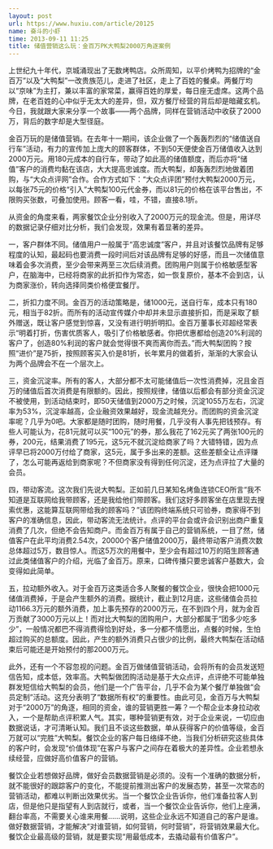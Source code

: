 ```yaml
---
layout: post
url: https://www.huxiu.com/article/20125
name: 奋斗的小虾
time: 2013-09-11 11:25
title: 储值营销这么玩：金百万PK大鸭梨2000万角逐案例
---
```

上世纪九十年代，京城涌现出了无数烤鸭店。众所周知，以平价烤鸭为招牌的“金百万”以及“大鸭梨”一改贵族范儿，走进了社区，走上了百姓的餐桌。两餐厅均以“京味”为主打，兼以丰富的家常菜，赢得百姓的厚爱，每日座无虚席。这两个品牌，在老百姓的心中似乎无太大的差异，但，双方餐厅经营的背后却是暗藏玄机。今日，我就跟大家来分享一个故事——两个品牌，同样在营销活动中收获了2000万，背后的数字却是大型径庭。

金百万玩的是储值营销。在去年十一期间，该企业做了一个轰轰烈烈的“储值送自行车”活动，有力的宣传加上庞大的顾客群体，不到50天便使金百万储值收入达到2000万元。用180元成本的自行车，带动了如此高的储值额度，而后亦将“储值”客户的消费均黏在该店，大大提高忠诚度。而大鸭梨，却轰轰烈烈地做着团购，与“大众点评网”合作。合作方式如下：“大众点评团”预付大鸭梨2000万元，以每张75元的价格“引入”大鸭梨100元代金券，而以81元的价格在该平台售出，不限购买张数，可叠加使用。顾客一看，哇，不错，直接8.1折。

从资金的角度来看，两家餐饮企业分别收入了2000万元的现金流。但是，用详尽的数据记录仔细对比分析，我们会发现，效果有着显著的差异。

一，客户群体不同。储值用户一般属于“高忠诚度”客户，并且对该餐饮品牌有足够程度的认知，最起码也要消费一段时间后对该品牌有足够的好感，而且一次储值意味着会多次消费，至少会带来两至三次后续消费。团购用户则属于价格敏感型客户，在脑海中，已经将商家的此折扣作为常态，如一恢复原价，基本不会到店，认为商家涨价，转向选择同类价格便宜餐厅。

二，折扣力度不同。金百万的活动策略是，储1000元，送自行车，成本只有180元，相当于82折。而所有的活动宣传媒介中却并未显示直接折扣，而是采取了额外赠送，既让客户感觉到惊喜，又没有进行明折明扣。金百万董事长邓超经常表示“明着打折，伤害优质客人，吸引了价格敏感者。你把优惠都给创造20%利润的客户了，创造80%利润的客户就会觉得很不爽而离你而去。”而大鸭梨团购？按照“进价”是75折，按照顾客买入价是81折，长年累月的做着折，渐渐的大家会认为两个品牌会不在一个层次上。

三，资金沉淀率。所有的客人，大部分都不太可能储值后一次性消费掉，况且金百万的储值后首次消费是有限额的。因此，按照规律，储值以后都会有部分资金沉淀不被使用，到活动结束时，即50天储值到2000万之时候，沉淀1055万左右，沉淀率为53%，沉淀率越高，企业融资效果越好，现金流越充分。而团购的资金沉淀率呢？几乎为0吧。大家都是随时团购，随时用餐，几乎没有人事先把钱预存。有些人可能认为，花81元就可以买“100元”的券，那么我花了162元买了两张100元的券，200元，结果消费了195元，这5元不就沉淀给商家了吗？大错特错，因为点评早已将2000万付给了商家，这5元，属于多出来的差额。这些差额全让点评赚了，怎么可能再返给到商家呢？不但商家没有得到任何沉淀，还为点评拉了大量的会员。

四，带动客流。这次我们先说大鸭梨。正如前几日某知名烤鱼连锁CEO所言“我不知道是互联网给我带顾客，还是我给他们带顾客。我们这好多顾客坐在店里现去搜索优惠，这能算互联网带给我的顾客吗？”该团购终端系统只可验券，商家得不到客户的准确信息，因此，带动客流无法统计。点评的平台会或许会识别出商户重复消费了几次，但绝不会告知商户。而金百万有属于自己的营销系统，一目了然，储值客户在此平均消费2.54次，20000个客户储值2000万，最终带动客户消费次数总体超过5万，数目惊人。而这5万次的用餐中，至少会有超过10万的陌生顾客通过此类储值客户的介绍，光临了金百万。原来，口碑传播只要忠诚客户基数大，会变得如此简单。

五，拉动额外收入。对于金百万这类适合多人聚餐的餐饮企业，很快会把1000元储值消费掉，于是会产生额外的消费。据统计，截止到12月底，这些储值会员拉动1166.3万元的额外消费，加上事先预存的2000万元，在不到四个月，就为金百万贡献了3000万元以上！而对比大鸭梨的团购用户，大部分都属于“团多少吃多少”，一般情况都巴不得消费得恰到好处，多一分都不情愿出，点餐的时候，生怕超过购买的总额度。因此，产生的额外消费只占很少的比例，最终大鸭梨在活动结束后可能还是开始预付的那2000万元。

此外，还有一个不容忽视的问题。金百万做储值营销活动，会将所有的会员发送短信告知，成本低，效率高。大鸭梨做团购活动是基于大众点评，点评绝不可能单独群发短信给大鸭梨的会员，他们是一个广告平台，几乎不会为某个餐厅单独做“会员定制”活动。这充分表明了“数据所有权”的重要性。由此可见，金百万与大鸭梨对于“2000万”的角逐，相同的资金，谁的营销更胜一筹？一个帮企业本身拉动收入，一个是帮助点评积累人气。其实，哪种营销更有效，对于企业来说，一切应由数据说话，才可清晰认知。我们且不谈这些数据，单从获得客户的价值等级，金百万就可以“完胜”大鸭梨。餐饮企业的客户每日络绎不绝，当我们分析研究这些具体的客户时，会发现“价值体现”在客户与客户之间存在着极大的差异性。企业若想永续经营，应做好高价值客户的营销。

餐饮企业若想做好品牌，做好会员数据营销是必须的。没有一个准确的数据分析，就不能很好的跟踪客户的变化，不能提前推测出客户的发展态势，甚至一次常态的营销活动，都难以判断出效果优劣。当一个餐饮企业告诉你，他们准备拉客人到店，但是他只是指望有人到店就行，或者，当一个餐饮企业告诉你，他们上座满，翻台率高，不需要关心谁来用餐……说明，这些企业永远不知道自己的客户是谁。做好数据营销，才能解决“对谁营销，如何营销，何时营销”，将营销效果最大化。餐饮企业最高级的营销，就是要实现“用最低成本，去撬动最有价值客户”。

